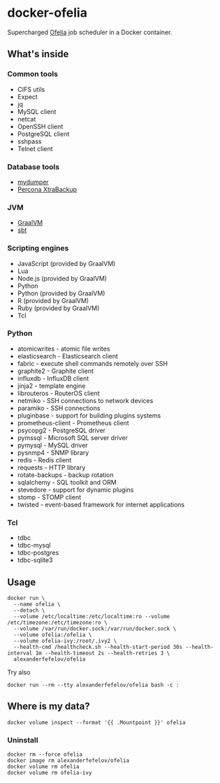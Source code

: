 # docker-ofelia

Supercharged [Ofelia](https://github.com/mcuadros/ofelia) job scheduler in a Docker container.

## What's inside

### Common tools

- CIFS utils
- Expect
- jq
- MySQL client
- netcat
- OpenSSH client
- PostgreSQL client
- sshpass
- Telnet client

### Database tools

- [mydumper](https://github.com/maxbube/mydumper)
- [Percona XtraBackup](https://www.percona.com/software/mysql-database/percona-xtrabackup)

### JVM

- [GraalVM](https://www.graalvm.org)
- [sbt](https://www.scala-sbt.org)

### Scripting engines

- JavaScript (provided by GraalVM)
- Lua
- Node.js (provided by GraalVM)
- Python
- Python (provided by GraalVM)
- R (provided by GraalVM)
- Ruby (provided by GraalVM)
- Tcl

### Python

- atomicwrites - atomic file writes
- elasticsearch - Elasticsearch client
- fabric - execute shell commands remotely over SSH
- graphite2 - Graphite client
- influxdb - InfluxDB client
- jinja2 - template engine
- librouteros - RouterOS client
- netmiko - SSH connections to network devices
- paramiko - SSH connections
- pluginbase - support for building plugins systems
- prometheus-client - Prometheus client
- psycopg2 - PostgreSQL driver
- pymssql - Microsoft SQL server driver
- pymysql - MySQL driver
- pysnmp4 - SNMP library
- redis - Redis client
- requests - HTTP library
- rotate-backups - backup rotation
- sqlalchemy - SQL toolkit and ORM 
- stevedore - support for dynamic plugins
- stomp - STOMP client
- twisted - event-based framework for internet applications

### Tcl

- tdbc
- tdbc-mysql
- tdbc-postgres
- tdbc-sqlite3

## Usage

```
docker run \
  --name ofelia \
  --detach \
  --volume /etc/localtime:/etc/localtime:ro --volume /etc/timezone:/etc/timezone:ro \
  --volume /var/run/docker.sock:/var/run/docker.sock \
  --volume ofelia:/ofelia \
  --volume ofelia-ivy:/root/.ivy2 \
  --health-cmd /healthcheck.sh --health-start-period 30s --health-interval 1m --health-timeout 2s --health-retries 3 \
  alexanderfefelov/ofelia
```

Try also

```
docker run --rm --tty alexanderfefelov/ofelia bash -c :
```

## Where is my data?

```
docker volume inspect --format '{{ .Mountpoint }}' ofelia
```

### Uninstall

```
docker rm --force ofelia
docker image rm alexanderfefelov/ofelia
docker volume rm ofelia
docker volume rm ofelia-ivy
```
